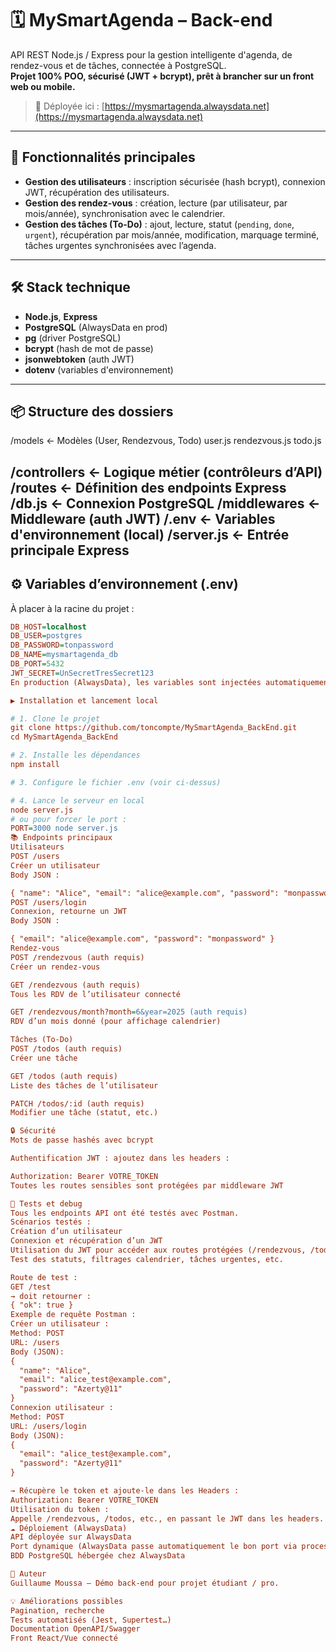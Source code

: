 # 🗓️ MySmartAgenda – Back-end

API REST Node.js / Express pour la gestion intelligente d'agenda, de rendez-vous et de tâches, connectée à PostgreSQL.  
**Projet 100% POO, sécurisé (JWT + bcrypt), prêt à brancher sur un front web ou mobile.**

> 🔗 Déployée ici : [https://mysmartagenda.alwaysdata.net](https://mysmartagenda.alwaysdata.net)

---

## 🚀 Fonctionnalités principales

- **Gestion des utilisateurs** : inscription sécurisée (hash bcrypt), connexion JWT, récupération des utilisateurs.
- **Gestion des rendez-vous** : création, lecture (par utilisateur, par mois/année), synchronisation avec le calendrier.
- **Gestion des tâches (To-Do)** : ajout, lecture, statut (`pending`, `done`, `urgent`), récupération par mois/année, modification, marquage terminé, tâches urgentes synchronisées avec l’agenda.

---

## 🛠️ Stack technique

- **Node.js**, **Express**
- **PostgreSQL** (AlwaysData en prod)
- **pg** (driver PostgreSQL)
- **bcrypt** (hash de mot de passe)
- **jsonwebtoken** (auth JWT)
- **dotenv** (variables d'environnement)

---

## 📦 Structure des dossiers

/models ← Modèles (User, Rendezvous, Todo)
user.js
rendezvous.js
todo.js

/controllers ← Logique métier (contrôleurs d’API)
/routes ← Définition des endpoints Express
/db.js ← Connexion PostgreSQL
/middlewares ← Middleware (auth JWT)
/.env ← Variables d'environnement (local)
/server.js ← Entrée principale Express
---
## ⚙️ Variables d’environnement (.env)

À placer à la racine du projet :

```ini
DB_HOST=localhost
DB_USER=postgres
DB_PASSWORD=tonpassword
DB_NAME=mysmartagenda_db
DB_PORT=5432
JWT_SECRET=UnSecretTresSecret123
En production (AlwaysData), les variables sont injectées automatiquement par le panel d’administration.

▶️ Installation et lancement local

# 1. Clone le projet
git clone https://github.com/toncompte/MySmartAgenda_BackEnd.git
cd MySmartAgenda_BackEnd

# 2. Installe les dépendances
npm install

# 3. Configure le fichier .env (voir ci-dessus)

# 4. Lance le serveur en local
node server.js
# ou pour forcer le port :
PORT=3000 node server.js
📚 Endpoints principaux
Utilisateurs
POST /users
Créer un utilisateur
Body JSON :

{ "name": "Alice", "email": "alice@example.com", "password": "monpassword" }
POST /users/login
Connexion, retourne un JWT
Body JSON :

{ "email": "alice@example.com", "password": "monpassword" }
Rendez-vous
POST /rendezvous (auth requis)
Créer un rendez-vous

GET /rendezvous (auth requis)
Tous les RDV de l’utilisateur connecté

GET /rendezvous/month?month=6&year=2025 (auth requis)
RDV d’un mois donné (pour affichage calendrier)

Tâches (To-Do)
POST /todos (auth requis)
Créer une tâche

GET /todos (auth requis)
Liste des tâches de l’utilisateur

PATCH /todos/:id (auth requis)
Modifier une tâche (statut, etc.)

🔒 Sécurité
Mots de passe hashés avec bcrypt

Authentification JWT : ajoutez dans les headers :

Authorization: Bearer VOTRE_TOKEN
Toutes les routes sensibles sont protégées par middleware JWT

🧪 Tests et debug
Tous les endpoints API ont été testés avec Postman.
Scénarios testés :
Création d’un utilisateur
Connexion et récupération d’un JWT
Utilisation du JWT pour accéder aux routes protégées (/rendezvous, /todos, etc.)
Test des statuts, filtrages calendrier, tâches urgentes, etc.

Route de test :
GET /test
→ doit retourner :
{ "ok": true }
Exemple de requête Postman :
Créer un utilisateur :
Method: POST
URL: /users
Body (JSON):
{
  "name": "Alice",
  "email": "alice_test@example.com",
  "password": "Azerty@11"
}
Connexion utilisateur :
Method: POST
URL: /users/login
Body (JSON):
{
  "email": "alice_test@example.com",
  "password": "Azerty@11"
}

→ Récupère le token et ajoute-le dans les Headers :
Authorization: Bearer VOTRE_TOKEN
Utilisation du token :
Appelle /rendezvous, /todos, etc., en passant le JWT dans les headers.
☁️ Déploiement (AlwaysData)
API déployée sur AlwaysData
Port dynamique (AlwaysData passe automatiquement le bon port via process.env.PORT)
BDD PostgreSQL hébergée chez AlwaysData

📌 Auteur
Guillaume Moussa – Démo back-end pour projet étudiant / pro.

💡 Améliorations possibles
Pagination, recherche
Tests automatisés (Jest, Supertest…)
Documentation OpenAPI/Swagger
Front React/Vue connecté

